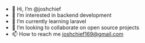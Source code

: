 - 👋 Hi, I’m @joshchief
- 👀 I’m interested in backend development
- 🌱 I’m currently learning laravel
- 💞️ I’m looking to collaborate on open source projects
- 📫 How to reach me joshchief169@gmail.com

<!---
joshchief/joshchief is a ✨ special ✨ repository because its `README.md` (this file) appears on your GitHub profile.
You can click the Preview link to take a look at your changes.
--->
